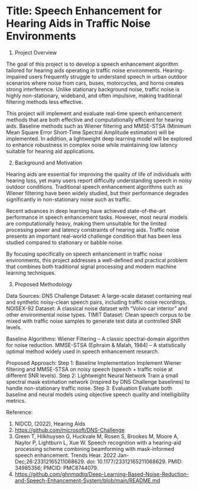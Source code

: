 #  Title: Speech Enhancement for Hearing Aids in Traffic Noise Environments

1. Project Overview

The goal of this project is to develop a speech enhancement algorithm tailored for hearing aids operating in traffic noise environments. Hearing-impaired users frequently struggle to understand speech in urban outdoor scenarios where noise from cars, buses, motorcycles, and horns creates strong interference. Unlike stationary background noise, traffic noise is highly non-stationary, wideband, and often impulsive, making traditional filtering methods less effective.

This project will implement and evaluate real-time speech enhancement methods that are both effective and computationally efficient for hearing aids. Baseline methods such as Wiener filtering and MMSE-STSA (Minimum Mean Square Error Short-Time Spectral Amplitude estimation) will be implemented. In addition, a lightweight deep learning model will be explored to enhance robustness in complex noise while maintaining low latency suitable for hearing aid applications.

2. Background and Motivation

Hearing aids are essential for improving the quality of life of individuals with hearing loss, yet many users report difficulty understanding speech in noisy outdoor conditions. Traditional speech enhancement algorithms such as Wiener filtering have been widely studied, but their performance degrades significantly in non-stationary noise such as traffic.

Recent advances in deep learning have achieved state-of-the-art performance in speech enhancement tasks. However, most neural models are computationally heavy, making them unsuitable for the limited processing power and latency constraints of hearing aids. Traffic noise presents an important real-world challenge condition that has been less studied compared to stationary or babble noise.

By focusing specifically on speech enhancement in traffic noise environments, this project addresses a well-defined and practical problem that combines both traditional signal processing and modern machine learning techniques.

3. Proposed Methodology
   
Data Sources:
DNS Challenge Dataset: A large-scale dataset containing real and synthetic noisy-clean speech pairs, including traffic noise recordings.
NOISEX-92 Dataset: A classical noise dataset with “Volvo car interior” and other environmental noise types.
TIMIT Dataset: Clean speech corpus to be mixed with traffic noise samples to generate test data at controlled SNR levels.

Baseline Algorithms:
Wiener Filtering – A classic spectral-domain algorithm for noise reduction.
MMSE-STSA (Ephraim & Malah, 1984) – A statistically optimal method widely used in speech enhancement research.

Proposed Approach:
Step 1: Baseline Implementation
        Implement Wiener filtering and MMSE-STSA on noisy speech (speech + traffic noise at different SNR levels).
Step 2: Lightweight Neural Network
        Train a small spectral mask estimation network (inspired by DNS Challenge baselines) to handle non-stationary traffic noise.
Step 3: Evaluation
        Evaluate both baseline and neural models using objective speech quality and intelligibility metrics.

Reference:
1. NIDCD, (2022), Hearing Aids
2. https://github.com/microsoft/DNS-Challenge
3. Green T, Hilkhuysen G, Huckvale M, Rosen S, Brookes M, Moore A, Naylor P, Lightburn L, Xue W. Speech recognition with a hearing-aid processing scheme combining beamforming with mask-informed speech enhancement. Trends Hear. 2022 Jan-Dec;26:23312165211068629. doi: 10.1177/23312165211068629. PMID: 34985356; PMCID: PMC8744079.
4. https://github.com/ghnmqdtg/Deep-Learning-Based-Noise-Reduction-and-Speech-Enhancement-System/blob/main/README.md
